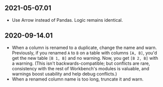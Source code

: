 2021-05-07.01
-------------

* Use Arrow instead of Pandas. Logic remains identical.

2020-09-14.01
-------------

* When a column is renamed to a duplicate, change the name and warn.
  Previously, if you renamed `A` to `B` on a table with columns `[A, B]`,
  you'd get the new table `[B 1, B]` and no warning. Now, you get `[B 2, B]`
  with a warning. (This isn't backwards-compatible; but conflicts are rare,
  consistency with the rest of Workbench's modules is valuable, and warnings
  boost usability and help debug conflicts.)
* When a renamed column name is too long, truncate it and warn.

